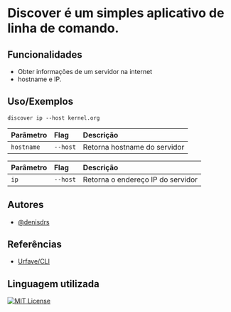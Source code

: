 
# Discover é um simples aplicativo de linha de comando.





## Funcionalidades

- Obter informações de um servidor na internet
- hostname e IP.



## Uso/Exemplos

```
discover ip --host kernel.org
```


| Parâmetro   | Flag       | Descrição                           |
| :---------- | :--------- | :---------------------------------- |
| `hostname` | `--host` | Retorna hostname do servidor |



| Parâmetro   | Flag       | Descrição                           |
| :---------- | :--------- | :---------------------------------- |
| `ip` | `--host` | Retorna o endereço IP do servidor |




## Autores

- [@denisdrs](https://github.com/denisdrs)


## Referências

 - [Urfave/CLI](https://github.com/urfave/cli)



## Linguagem utilizada
[![MIT License](https://img.shields.io/badge/Go-00ADD8?style=for-the-badge&logo=go&logoColor=white)](https://choosealicense.com/licenses/mit/)